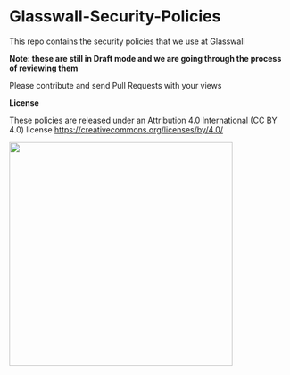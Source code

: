 # Glasswall-Security-Policies

This repo contains the security policies that we use at Glasswall

**Note: these are still in Draft mode and we are going through the process of reviewing them**

Please contribute and send Pull Requests with your views

**License**

These policies are released under an Attribution 4.0 International (CC BY 4.0) license  https://creativecommons.org/licenses/by/4.0/

<img src="https://user-images.githubusercontent.com/656739/72059596-390a9980-32ca-11ea-8094-2a24ee3cc610.png" 
     width="400" />
